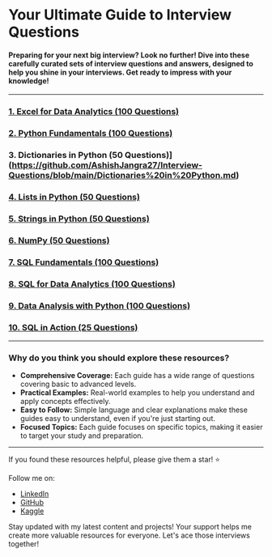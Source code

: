 # Your Ultimate Guide to Interview Questions

#### Preparing for your next big interview? Look no further! Dive into these carefully curated sets of interview questions and answers, designed to help you shine in your interviews. Get ready to impress with your knowledge!

---

### [1. Excel for Data Analytics (100 Questions)](https://github.com/AshishJangra27/Interview-Questions/blob/main/Excel%20for%20Data%20Analytics.md)
### [2. Python Fundamentals (100 Questions)](https://github.com/AshishJangra27/Interview-Questions/blob/main/Python%20Fundamentals.md)
### 3. Dictionaries in Python (50 Questions)](https://github.com/AshishJangra27/Interview-Questions/blob/main/Dictionaries%20in%20Python.md)
### [4. Lists in Python (50 Questions)](https://github.com/AshishJangra27/Interview-Questions/blob/main/Lists%20in%20Python.md)
### [5. Strings in Python (50 Questions)](https://github.com/AshishJangra27/Interview-Questions/blob/main/Strings%20in%20Python.md)
### [6. NumPy (50 Questions)](https://github.com/AshishJangra27/Interview-Questions/blob/main/NumPy.md)
### [7. SQL Fundamentals (100 Questions)](https://github.com/AshishJangra27/Interview-Questions/blob/main/SQL%20Fundamentals.md)
### [8. SQL for Data Analytics (100 Questions)](https://github.com/AshishJangra27/Interview-Questions/blob/main/SQL%20for%20Data%20Analytics.md)
### [9. Data Analysis with Python (100 Questions)](https://github.com/AshishJangra27/Interview-Questions/blob/main/Data%20Analysis%20with%20Python.md)
### [10. SQL in Action (25 Questions)](https://github.com/AshishJangra27/Interview-Questions/blob/main/SQL%20in%20Action.md)

---

### Why do you think you should explore these resources?

- **Comprehensive Coverage:** Each guide has a wide range of questions covering basic to advanced levels.
- **Practical Examples:** Real-world examples to help you understand and apply concepts effectively.
- **Easy to Follow:** Simple language and clear explanations make these guides easy to understand, even if you're just starting out.
- **Focused Topics:** Each guide focuses on specific topics, making it easier to target your study and preparation.

---

If you found these resources helpful, please give them a star! ⭐

Follow me on:
- [LinkedIn](https://www.linkedin.com/in/ashish-jangra/)
- [GitHub](https://github.com/AshishJangra27)
- [Kaggle](https://www.kaggle.com/ashishjangra27)

Stay updated with my latest content and projects! Your support helps me create more valuable resources for everyone. Let's ace those interviews together!
